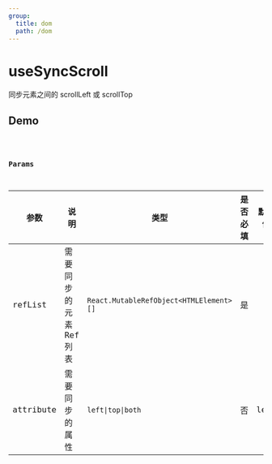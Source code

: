 ```yaml
---
group:
  title: dom
  path: /dom
---
```

# useSyncScroll

同步元素之间的 scrollLeft 或 scrollTop

## Demo

<code src="./Demo/Demo1.tsx" />

### Params

| 参数      | 说明                    | 类型                                    | 是否必填 | 默认值 |
| --------- | ----------------------- | --------------------------------------- | -------- | ------ |
| refList   | 需要同步的元素 Ref 列表 | `React.MutableRefObject<HTMLElement>[]` | 是       |        |
| attribute | 需要同步的属性          | `left\|top\|both`                       | 否       | left   |

